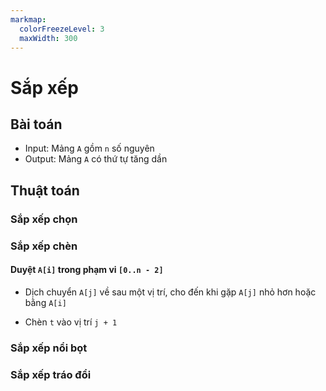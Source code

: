 ```yaml
---
markmap:
  colorFreezeLevel: 3
  maxWidth: 300
---
```


# Sắp xếp

## Bài toán

- Input: Mảng `A` gồm `n` số nguyên
- Output: Mảng `A` có thứ tự tăng dần

## Thuật toán

### Sắp xếp chọn

### Sắp xếp chèn

#### Duyệt `A[i]` trong phạm vi `[0..n - 2]`

- Dịch chuyển `A[j]` về sau một vị trí, cho đến khi gặp `A[j]` nhỏ hơn hoặc bằng `A[i]`

- Chèn `t` vào vị trí `j + 1`

### Sắp xếp nổi bọt

### Sắp xếp tráo đổi